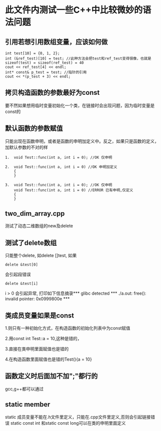 此文件内测试一些C++中比较微妙的语法问题
======================================


引用若想引用数组变量，应该如何做
--------------------------------

	int test[10] = {0, 1, 2}; 
	int (&ref_test)[10] = test; //此种方法会把test和ref_test变得很像，也就是sizeof(test) = sizeof(ref_test) = 40
	cout << ref_test[4] << endl;
	int* const& p_test = test; //指针的引用
	cout << *(p_test + 3) << endl;

拷贝构造函数的参数最好为const
-----------------------------
要不然如果想用临时变量初始化一个类，在链接时会出现问题，因为临时变量是const的

默认函数的参数赋值
------------------
只能出现在函数申明，或者是函数的申明加定义中。反之，如果只是函数的定义，加默认参数的不对的样

	1.  void Test::func(int a, int i = 0); //OK 仅申明

	2.	void Test::func(int a, int i = 0) //OK 申明加定义
		{
		}

	3.  void Test::func(int a, int i = 0); //OK 仅申明
		void Test::func(int a, int i = 0) //ERROR 已有申明,仅定义
		{
		}

two_dim_array.cpp
-----------------
测试了动态二维数组的new及delete

测试了delete数组
-----------------
只能整个delete, 如delete []test, 如果

	delete &test[0]
	
会引起段错误 

	delete &test[i]

i > 0 会引起异常, 打印如下信息摘录*** glibc detected *** ./a.out: free(): invalid pointer: 0x0999800e *** 

类成员变量如果是const
---------------------

1.则只有一种初始化方式，在构造函数的初始化列表中为const赋值

2.用const int Test::a = 10,这种是错的，

3.直接在类申明里面赋值也是错的

4.在构造函数里面赋值也是错的Test(){a = 10}

函数定义时后面加不加";"都行的
----------------------------
gcc,g++都可以通过

static member
----------------------------
static 成员变量不能在.h文件里定义，只能在.cpp文件里定义,否则会引起链接错误
static const int 和static const long可以在类的申明里面定义

